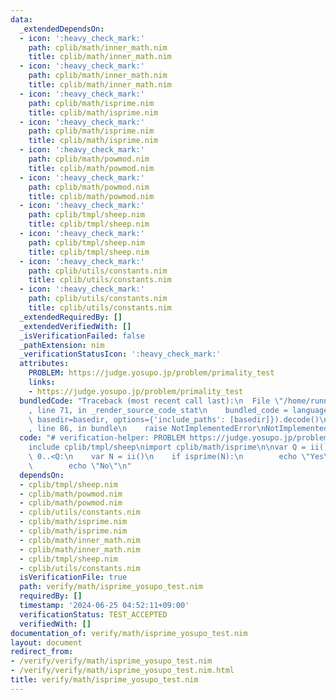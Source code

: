 ```yaml
---
data:
  _extendedDependsOn:
  - icon: ':heavy_check_mark:'
    path: cplib/math/inner_math.nim
    title: cplib/math/inner_math.nim
  - icon: ':heavy_check_mark:'
    path: cplib/math/inner_math.nim
    title: cplib/math/inner_math.nim
  - icon: ':heavy_check_mark:'
    path: cplib/math/isprime.nim
    title: cplib/math/isprime.nim
  - icon: ':heavy_check_mark:'
    path: cplib/math/isprime.nim
    title: cplib/math/isprime.nim
  - icon: ':heavy_check_mark:'
    path: cplib/math/powmod.nim
    title: cplib/math/powmod.nim
  - icon: ':heavy_check_mark:'
    path: cplib/math/powmod.nim
    title: cplib/math/powmod.nim
  - icon: ':heavy_check_mark:'
    path: cplib/tmpl/sheep.nim
    title: cplib/tmpl/sheep.nim
  - icon: ':heavy_check_mark:'
    path: cplib/tmpl/sheep.nim
    title: cplib/tmpl/sheep.nim
  - icon: ':heavy_check_mark:'
    path: cplib/utils/constants.nim
    title: cplib/utils/constants.nim
  - icon: ':heavy_check_mark:'
    path: cplib/utils/constants.nim
    title: cplib/utils/constants.nim
  _extendedRequiredBy: []
  _extendedVerifiedWith: []
  _isVerificationFailed: false
  _pathExtension: nim
  _verificationStatusIcon: ':heavy_check_mark:'
  attributes:
    PROBLEM: https://judge.yosupo.jp/problem/primality_test
    links:
    - https://judge.yosupo.jp/problem/primality_test
  bundledCode: "Traceback (most recent call last):\n  File \"/home/runner/.local/lib/python3.10/site-packages/onlinejudge_verify/documentation/build.py\"\
    , line 71, in _render_source_code_stat\n    bundled_code = language.bundle(stat.path,\
    \ basedir=basedir, options={'include_paths': [basedir]}).decode()\n  File \"/home/runner/.local/lib/python3.10/site-packages/onlinejudge_verify/languages/nim.py\"\
    , line 86, in bundle\n    raise NotImplementedError\nNotImplementedError\n"
  code: "# verification-helper: PROBLEM https://judge.yosupo.jp/problem/primality_test\n\
    include cplib/tmpl/sheep\nimport cplib/math/isprime\n\nvar Q = ii()\n\nfor i in\
    \ 0..<Q:\n    var N = ii()\n    if isprime(N):\n        echo \"Yes\"\n    else:\n\
    \        echo \"No\"\n"
  dependsOn:
  - cplib/tmpl/sheep.nim
  - cplib/math/powmod.nim
  - cplib/math/powmod.nim
  - cplib/utils/constants.nim
  - cplib/math/isprime.nim
  - cplib/math/isprime.nim
  - cplib/math/inner_math.nim
  - cplib/math/inner_math.nim
  - cplib/tmpl/sheep.nim
  - cplib/utils/constants.nim
  isVerificationFile: true
  path: verify/math/isprime_yosupo_test.nim
  requiredBy: []
  timestamp: '2024-06-25 04:52:11+09:00'
  verificationStatus: TEST_ACCEPTED
  verifiedWith: []
documentation_of: verify/math/isprime_yosupo_test.nim
layout: document
redirect_from:
- /verify/verify/math/isprime_yosupo_test.nim
- /verify/verify/math/isprime_yosupo_test.nim.html
title: verify/math/isprime_yosupo_test.nim
---
```

